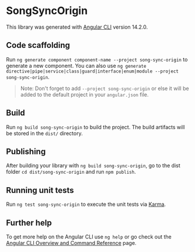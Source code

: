 # SongSyncOrigin

This library was generated with [Angular CLI](https://github.com/angular/angular-cli) version 14.2.0.

## Code scaffolding

Run `ng generate component component-name --project song-sync-origin` to generate a new component. You can also use `ng generate directive|pipe|service|class|guard|interface|enum|module --project song-sync-origin`.
> Note: Don't forget to add `--project song-sync-origin` or else it will be added to the default project in your `angular.json` file. 

## Build

Run `ng build song-sync-origin` to build the project. The build artifacts will be stored in the `dist/` directory.

## Publishing

After building your library with `ng build song-sync-origin`, go to the dist folder `cd dist/song-sync-origin` and run `npm publish`.

## Running unit tests

Run `ng test song-sync-origin` to execute the unit tests via [Karma](https://karma-runner.github.io).

## Further help

To get more help on the Angular CLI use `ng help` or go check out the [Angular CLI Overview and Command Reference](https://angular.io/cli) page.
